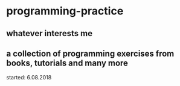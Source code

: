 # programming-practice
## whatever interests me

a collection of programming exercises from books, tutorials and many more 
---
 started: 6.08.2018